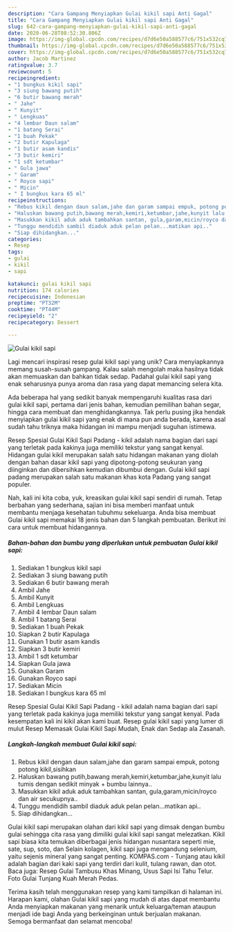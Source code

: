 ```yaml
---
description: "Cara Gampang Menyiapkan Gulai kikil sapi Anti Gagal"
title: "Cara Gampang Menyiapkan Gulai kikil sapi Anti Gagal"
slug: 642-cara-gampang-menyiapkan-gulai-kikil-sapi-anti-gagal
date: 2020-06-28T08:52:30.806Z
image: https://img-global.cpcdn.com/recipes/d7d6e50a588577c6/751x532cq70/gulai-kikil-sapi-foto-resep-utama.jpg
thumbnail: https://img-global.cpcdn.com/recipes/d7d6e50a588577c6/751x532cq70/gulai-kikil-sapi-foto-resep-utama.jpg
cover: https://img-global.cpcdn.com/recipes/d7d6e50a588577c6/751x532cq70/gulai-kikil-sapi-foto-resep-utama.jpg
author: Jacob Martinez
ratingvalue: 3.7
reviewcount: 5
recipeingredient:
- "1 bungkus kikil sapi"
- "3 siung bawang putih"
- "6 butir bawang merah"
- " Jahe"
- " Kunyit"
- " Lengkuas"
- "4 lembar Daun salam"
- "1 batang Serai"
- "1 buah Pekak"
- "2 butir Kapulaga"
- "1 butir asam kandis"
- "3 butir kemiri"
- "1 sdt ketumbar"
- " Gula jawa"
- " Garam"
- " Royco sapi"
- " Micin"
- " I bungkus kara 65 ml"
recipeinstructions:
- "Rebus kikil dengan daun salam,jahe dan garam sampai empuk, potong potong kikil,sisihkan"
- "Haluskan bawang putih,bawang merah,kemiri,ketumbar,jahe,kunyit lalu tumis dengan sedikit minyak + bumbu lainnya.."
- "Masukkan kikil aduk aduk tambahkan santan, gula,garam,micin/royco dan air secukupnya.."
- "Tunggu mendidih sambil diaduk aduk pelan pelan...matikan api.."
- "Siap dihidangkan..."
categories:
- Resep
tags:
- gulai
- kikil
- sapi

katakunci: gulai kikil sapi 
nutrition: 174 calories
recipecuisine: Indonesian
preptime: "PT32M"
cooktime: "PT44M"
recipeyield: "2"
recipecategory: Dessert

---
```



![Gulai kikil sapi](https://img-global.cpcdn.com/recipes/d7d6e50a588577c6/751x532cq70/gulai-kikil-sapi-foto-resep-utama.jpg)

Lagi mencari inspirasi resep gulai kikil sapi yang unik? Cara menyiapkannya memang susah-susah gampang. Kalau salah mengolah maka hasilnya tidak akan memuaskan dan bahkan tidak sedap. Padahal gulai kikil sapi yang enak seharusnya punya aroma dan rasa yang dapat memancing selera kita.

Ada beberapa hal yang sedikit banyak mempengaruhi kualitas rasa dari gulai kikil sapi, pertama dari jenis bahan, kemudian pemilihan bahan segar, hingga cara membuat dan menghidangkannya. Tak perlu pusing jika hendak menyiapkan gulai kikil sapi yang enak di mana pun anda berada, karena asal sudah tahu triknya maka hidangan ini mampu menjadi suguhan istimewa.

Resep Spesial Gulai Kikil Sapi Padang - kikil adalah nama bagian dari sapi yang terletak pada kakinya juga memiliki tekstur yang sangat kenyal. Hidangan gulai kikil merupakan salah satu hidangan makanan yang diolah dengan bahan dasar kikil sapi yang dipotong-potong seukuran yang diinginkan dan dibersihkan kemudian dibumbui dengan. Gulai kikil sapi padang merupakan salah satu makanan khas kota Padang yang sangat populer.


Nah, kali ini kita coba, yuk, kreasikan gulai kikil sapi sendiri di rumah. Tetap berbahan yang sederhana, sajian ini bisa memberi manfaat untuk membantu menjaga kesehatan tubuhmu sekeluarga. Anda bisa membuat Gulai kikil sapi memakai 18 jenis bahan dan 5 langkah pembuatan. Berikut ini cara untuk membuat hidangannya.

<!--inarticleads1-->

##### Bahan-bahan dan bumbu yang diperlukan untuk pembuatan Gulai kikil sapi:

1. Sediakan 1 bungkus kikil sapi
1. Sediakan 3 siung bawang putih
1. Sediakan 6 butir bawang merah
1. Ambil  Jahe
1. Ambil  Kunyit
1. Ambil  Lengkuas
1. Ambil 4 lembar Daun salam
1. Ambil 1 batang Serai
1. Sediakan 1 buah Pekak
1. Siapkan 2 butir Kapulaga
1. Gunakan 1 butir asam kandis
1. Siapkan 3 butir kemiri
1. Ambil 1 sdt ketumbar
1. Siapkan  Gula jawa
1. Gunakan  Garam
1. Gunakan  Royco sapi
1. Sediakan  Micin
1. Sediakan  I bungkus kara 65 ml


Resep Spesial Gulai Kikil Sapi Padang - kikil adalah nama bagian dari sapi yang terletak pada kakinya juga memiliki tekstur yang sangat kenyal. Pada kesempatan kali ini kikil akan kami buat. Resep gulai kikil sapi yang lumer di mulut Resep Memasak Gulai Kikil Sapi Mudah, Enak dan Sedap ala Zasanah. 

<!--inarticleads2-->

##### Langkah-langkah membuat Gulai kikil sapi:

1. Rebus kikil dengan daun salam,jahe dan garam sampai empuk, potong potong kikil,sisihkan
1. Haluskan bawang putih,bawang merah,kemiri,ketumbar,jahe,kunyit lalu tumis dengan sedikit minyak + bumbu lainnya..
1. Masukkan kikil aduk aduk tambahkan santan, gula,garam,micin/royco dan air secukupnya..
1. Tunggu mendidih sambil diaduk aduk pelan pelan...matikan api..
1. Siap dihidangkan...


Gulai kikil sapi merupakan olahan dari kikil sapi yang dimsak dengan bumbu gulai sehingga cita rasa yang dimiliki gulai kikil sapi sangat melezatkan. Kikil sapi biasa kita temukan diberbagai jenis hidangan nusantara seperti mie, sate, sup, soto, dan Selain kolagen, kikil sapi juga mengandung selenium, yaitu sejenis mineral yang sangat penting. KOMPAS.com - Tunjang atau kikil adalah bagian dari kaki sapi yang terdiri dari kulit, tulang rawan, dan otot. Baca juga: Resep Gulai Tambusu Khas Minang, Usus Sapi Isi Tahu Telur. Foto Gulai Tunjang Kuah Merah Pedas. 

Terima kasih telah menggunakan resep yang kami tampilkan di halaman ini. Harapan kami, olahan Gulai kikil sapi yang mudah di atas dapat membantu Anda menyiapkan makanan yang menarik untuk keluarga/teman ataupun menjadi ide bagi Anda yang berkeinginan untuk berjualan makanan. Semoga bermanfaat dan selamat mencoba!
